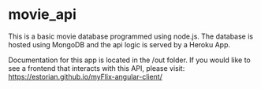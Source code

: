 # movie_api
This is a basic movie database programmed using node.js.
The database is hosted using MongoDB and the api logic 
is served by a Heroku App.

Documentation for this app is located in the /out folder.
If you would like to see a frontend that interacts with
this API, please visit:
https://estorian.github.io/myFlix-angular-client/
